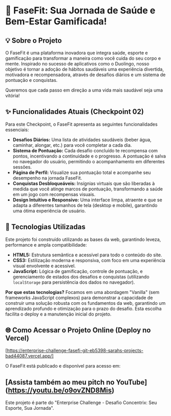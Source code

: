 # 🚀 FaseFit: Sua Jornada de Saúde e Bem-Estar Gamificada!

## 💡 Sobre o Projeto

O FaseFit é uma plataforma inovadora que integra saúde, esporte e gamificação para transformar a maneira como você cuida do seu corpo e mente. Inspirado no sucesso de aplicativos como o Duolingo, nosso objetivo é tornar a adoção de hábitos saudáveis uma experiência divertida, motivadora e recompensadora, através de desafios diários e um sistema de pontuação e conquistas.

Queremos que cada passo em direção a uma vida mais saudável seja uma vitória!

## ✨ Funcionalidades Atuais (Checkpoint 02)

Para este Checkpoint, o FaseFit apresenta as seguintes funcionalidades essenciais:

* **Desafios Diários:** Uma lista de atividades saudáveis (beber água, caminhar, alongar, etc.) para você completar a cada dia.
* **Sistema de Pontuação:** Cada desafio concluído te recompensa com pontos, incentivando a continuidade e o progresso. A pontuação é salva no navegador do usuário, permitindo o acompanhamento em diferentes sessões.
* **Página de Perfil:** Visualize sua pontuação total e acompanhe seu desempenho na jornada FaseFit.
* **Conquistas Desbloqueáveis:** Insígnias virtuais que são liberadas à medida que você atinge marcos de pontuação, transformando a saúde em um jogo com recompensas visuais.
* **Design Intuitivo e Responsivo:** Uma interface limpa, atraente e que se adapta a diferentes tamanhos de tela (desktop e mobile), garantindo uma ótima experiência de usuário.

## 🎯 Tecnologias Utilizadas

Este projeto foi construído utilizando as bases da web, garantindo leveza, performance e ampla compatibilidade:

* **HTML5:** Estrutura semântica e acessível para todo o conteúdo do site.
* **CSS3:** Estilização moderna e responsiva, com foco em uma experiência visual envolvente e acessível.
* **JavaScript:** Lógica de gamificação, controle de pontuação, e gerenciamento de estados dos desafios e conquistas (utilizando `localStorage` para persistência dos dados no navegador).

**Por que estas tecnologias?** Focamos em uma abordagem "Vanilla" (sem frameworks JavaScript complexos) para demonstrar a capacidade de construir uma solução robusta com os fundamentos da web, garantindo um aprendizado profundo e otimização para o prazo do desafio. Esta escolha facilita o deploy e a manutenção inicial do projeto.

## 🌐 Como Acessar o Projeto Online (Deploy no Vercel)
[https://enterprise-challenge-fasefi-git-eb5398-sarahs-projects-bad44087.vercel.app/]

O FaseFit está publicado e disponível para acesso em:

## [Assista também ao meu pitch no YouTube] (https://youtu.be/o9ovZND8Mis)

Este projeto é parte do "Enterprise Challenge - Desafio Concentrix: Seu Esporte, Sua Jornada".
